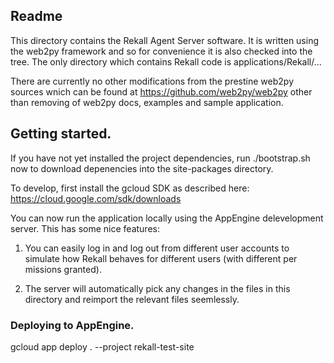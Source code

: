 ## Readme

This directory contains the Rekall Agent Server software. It is written using
the web2py framework and so for convenience it is also checked into the
tree. The only directory which contains Rekall code is applications/Rekall/...

There are currently no other modifications from the prestine web2py sources
wnich can be found at https://github.com/web2py/web2py other than removing of
web2py docs, examples and sample application.


## Getting started.

If you have not yet installed the project dependencies, run
./bootstrap.sh now to download depenencies into the site-packages
directory.

To develop, first install the gcloud SDK as described here:
https://cloud.google.com/sdk/downloads

You can now run the application locally using the AppEngine
delevelopment server. This has some nice features:

1) You can easily log in and log out from different user accounts to
   simulate how Rekall behaves for different users (with different per
   missions granted).

2) The server will automatically pick any changes in the files in this
   directory and reimport the relevant files seemlessly.


### Deploying to AppEngine.

gcloud app deploy . --project rekall-test-site